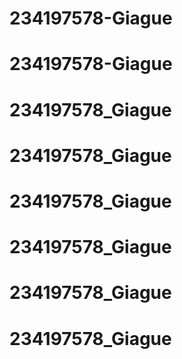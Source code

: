 # 234197578-Giague
# 234197578-Giague
# 234197578_Giague
# 234197578_Giague
# 234197578_Giague
# 234197578_Giague
# 234197578_Giague
# 234197578_Giague
